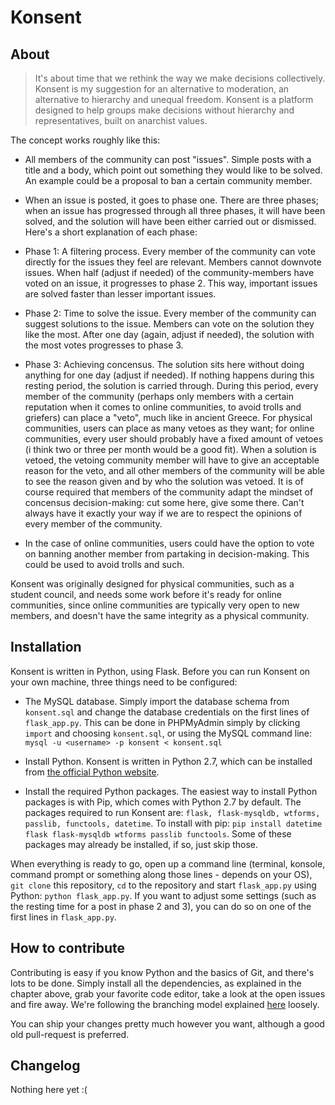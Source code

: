 # Konsent

## About

> It's about time that we rethink the way we make decisions collectively. Konsent is my suggestion for an alternative to moderation, an alternative to hierarchy and unequal freedom. Konsent is a platform designed to help groups make decisions without hierarchy and representatives, built on anarchist values.

The concept works roughly like this:

- All members of the community can post "issues". Simple posts with a title and a body, which point out something they would like to be solved. An example could be a proposal to ban a certain community member.

- When an issue is posted, it goes to phase one. There are three phases; when an issue has progressed through all three phases, it will have been solved, and the solution will have been either carried out or dismissed. Here's a short explanation of each phase:

- Phase 1: A filtering process. Every member of the community can vote directly for the issues they feel are relevant. Members cannot downvote issues. When half (adjust if needed) of the community-members have voted on an issue, it progresses to phase 2. This way, important issues are solved faster than lesser important issues.

- Phase 2: Time to solve the issue. Every member of the community can suggest solutions to the issue. Members can vote on the solution they like the most. After one day (again, adjust if needed), the solution with the most votes progresses to phase 3.

- Phase 3: Achieving concensus. The solution sits here without doing anything for one day (adjust if needed). If nothing happens during this resting period, the solution is carried through. During this period, every member of the community (perhaps only members with a certain reputation when it comes to online communities, to avoid trolls and griefers) can place a "veto", much like in ancient Greece. For physical communities, users can place as many vetoes as they want; for online communities, every user should probably have a fixed amount of vetoes (i think two or three per month would be a good fit). When a solution is vetoed, the vetoing community member will have to give an acceptable reason for the veto, and all other members of the community will be able to see the reason given and by who the solution was vetoed. It is of course required that members of the community adapt the mindset of concensus decision-making: cut some here, give some there. Can't always have it exactly your way if we are to respect the opinions of every member of the community.

- In the case of online communities, users could have the option to vote on banning another member from partaking in decision-making. This could be used to avoid trolls and such.

Konsent was originally designed for physical communities, such as a student council, and needs some work before it's ready for online communities, since online communities are typically very open to new members, and doesn't have the same integrity as a physical community. 

## Installation

Konsent is written in Python, using Flask. Before you can run Konsent on your own machine, three things need to be configured:

- The MySQL database. Simply import the database schema from `konsent.sql` and change the database credentials on the first lines of `flask_app.py`. This can be done in PHPMyAdmin simply by clicking `import` and choosing `konsent.sql`, or using the MySQL command line: `mysql -u <username> -p konsent < konsent.sql`

- Install Python. Konsent is written in Python 2.7, which can be installed from [the official Python website](https://www.python.org/ftp/python/2.7.14/Python-2.7.14.tar.xz).

- Install the required Python packages. The easiest way to install Python packages is with Pip, which comes with Python 2.7 by default. The packages required to run Konsent are: `flask, flask-mysqldb, wtforms, passlib, functools, datetime`. To install with pip: `pip install datetime flask flask-mysqldb wtforms passlib functools`. Some of these packages may already be installed, if so, just skip those.

When everything is ready to go, open up a command line (terminal, konsole, command prompt or something along those lines - depends on your OS), `git clone` this repository, `cd` to the repository and start `flask_app.py` using Python: `python flask_app.py`. If you want to adjust some settings (such as the resting time for a post in phase 2 and 3), you can do so on one of the first lines in `flask_app.py`.

## How to contribute

Contributing is easy if you know Python and the basics of Git, and there's lots to be done. Simply install all the dependencies, as explained in the chapter above, grab your favorite code editor, take a look at the open issues and fire away. We're following the branching model explained [here](https://nvie.com/posts/a-successful-git-branching-model/) loosely.

You can ship your changes pretty much however you want, although a good old pull-request is preferred.

## Changelog

Nothing here yet :(

